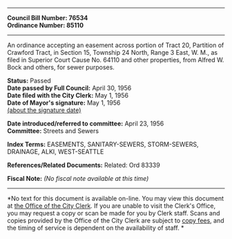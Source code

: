 * * * * *  
  
**Council Bill Number: [](#h0)[](#h2)76534**   
**Ordinance Number: 85110**  
  
* * * * *  
  
An ordinance accepting an easement across portion of Tract 20, Partition of Crawford Tract, in Section 15, Township 24 North, Range 3 East, W. M., as filed in Superior Court Cause No. 64110 and other properties, from Alfred W. Bock and others, for sewer purposes.  
  
**Status:** Passed   
**Date passed by Full Council:** April 30, 1956   
**Date filed with the City Clerk:** May 1, 1956   
**Date of Mayor's signature:** May 1, 1956   
[(about the signature date)](/~public/approvaldate.htm)   
  
  
**Date introduced/referred to committee:** April 23, 1956   
**Committee:** Streets and Sewers   
  
**Index Terms:** EASEMENTS, SANITARY-SEWERS, STORM-SEWERS, DRAINAGE, ALKI, WEST-SEATTLE  
  
**References/Related Documents:** Related: Ord 83339  
  
**Fiscal Note:** *(No fiscal note available at this time)*  
  
* * * * *  
  
*No text for this document is available on-line. You may view this document at [the Office of the City Clerk](http://www.seattle.gov/leg/clerk/contactUs.htm). If you are unable to visit the Clerk's Office, you may request a copy or scan be made for you by Clerk staff. Scans and copies provided by the Office of the City Clerk are subject to [copy fees](http://clerk.seattle.gov/~public/clerkfees.htm), and the timing of service is dependent on the availability of staff. *  
  
  
